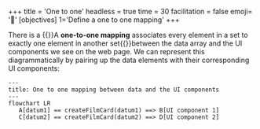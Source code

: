 +++
title = 'One to one'
headless = true
time = 30
facilitation = false
emoji= '🧩'
[objectives]
    1='Define a one to one mapping'
+++

There is a {{<tooltip title="one-to-one association">}}A **one-to-one mapping** associates every element in a set to exactly one element in another set{{</tooltip>}}between the data array and the UI components we see on the web page. We can represent this diagrammatically by pairing up the data elements with their corresponding UI components:

```mermaid
---
title: One to one mapping between data and the UI components
---
flowchart LR
   A[datum1] == createFilmCard(datum1) ==> B[UI component 1]
   C[datum2] == createFilmCard(datum2) ==> D[UI component 2]
```
